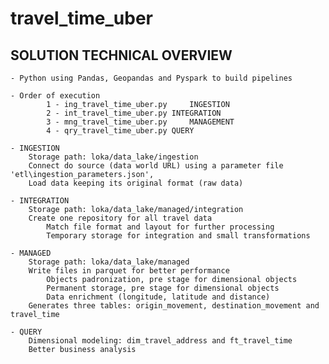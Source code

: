 # travel_time_uber
SOLUTION TECHNICAL OVERVIEW
---------------------------
	- Python using Pandas, Geopandas and Pyspark to build pipelines
		
	- Order of execution 
			1 - ing_travel_time_uber.py 	INGESTION
			2 - int_travel_time_uber.py	INTEGRATION
			3 - mng_travel_time_uber.py 	MANAGEMENT
			4 - qry_travel_time_uber.py	QUERY
		
	- INGESTION 
		Storage path: loka/data_lake/ingestion
		Connect do source (data world URL) using a parameter file 'etl\ingestion_parameters.json', 
		Load data keeping its original format (raw data)
		
	- INTEGRATION
		Storage path: loka/data_lake/managed/integration
		Create one repository for all travel data 
        	Match file format and layout for further processing
        	Temporary storage for integration and small transformations

	- MANAGED 
		Storage path: loka/data_lake/managed
		Write files in parquet for better performance
        	Objects padronization, pre stage for dimensional objects
        	Permanent storage, pre stage for dimensional objects
       		Data enrichment (longitude, latitude and distance)
		Generates three tables:	origin_movement, destination_movement and travel_time
				
	- QUERY 
		Dimensional modeling: dim_travel_address and ft_travel_time
		Better business analysis

